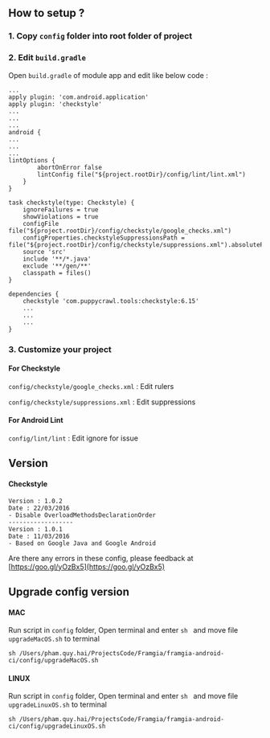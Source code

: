 ## How to setup ?

### 1. Copy `config` folder into root folder of project
### 2. Edit `build.gradle`

Open `build.gradle` of module app and edit like below code :

```
...
apply plugin: 'com.android.application'
apply plugin: 'checkstyle'
...
...
...
android {
...
...
...
lintOptions {
        abortOnError false
        lintConfig file("${project.rootDir}/config/lint/lint.xml")
    }
}

task checkstyle(type: Checkstyle) {
    ignoreFailures = true
    showViolations = true
    configFile file("${project.rootDir}/config/checkstyle/google_checks.xml")
    configProperties.checkstyleSuppressionsPath = file("${project.rootDir}/config/checkstyle/suppressions.xml").absolutePath
    source 'src'
    include '**/*.java'
    exclude '**/gen/**'
    classpath = files()
}

dependencies {
    checkstyle 'com.puppycrawl.tools:checkstyle:6.15'
    ...
    ...
    ...
}

```

### 3. Customize your project

#### For Checkstyle
`config/checkstyle/google_checks.xml` : Edit rulers

`config/checkstyle/suppressions.xml` : Edit suppressions

#### For Android Lint
`config/lint/lint` : Edit ignore for issue



## Version

#### Checkstyle

	Version : 1.0.2
	Date : 22/03/2016
	- Disable OverloadMethodsDeclarationOrder
	------------------
	Version : 1.0.1
	Date : 11/03/2016
	- Based on Google Java and Google Android


Are there any errors in these config, please feedback at [https://goo.gl/yOzBx5](https://goo.gl/yOzBx5)

## Upgrade config version

#### MAC

Run script in `config` folder, Open terminal and enter `sh ` and move file `upgradeMacOS.sh` to terminal

```
sh /Users/pham.quy.hai/ProjectsCode/Framgia/framgia-android-ci/config/upgradeMacOS.sh 
```

#### LINUX

Run script in `config` folder, Open terminal and enter `sh ` and move file `upgradeLinuxOS.sh` to terminal

```
sh /Users/pham.quy.hai/ProjectsCode/Framgia/framgia-android-ci/config/upgradeLinuxOS.sh 
```